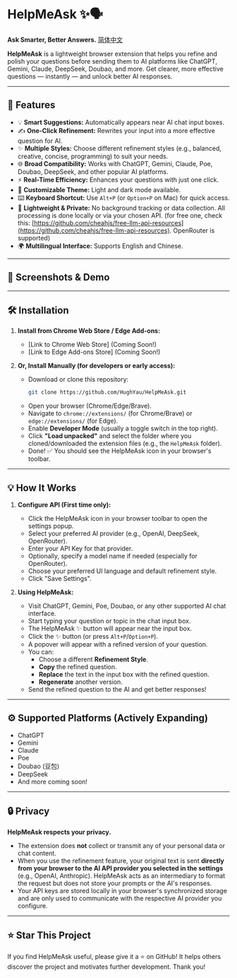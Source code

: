 # HelpMeAsk ✨🗣️

**Ask Smarter, Better Answers.**
[简体中文](./README_zh.md)

**HelpMeAsk** is a lightweight browser extension that helps you refine and polish your questions before sending them to AI platforms like ChatGPT, Gemini, Claude, DeepSeek, Doubao, and more. Get clearer, more effective questions — instantly — and unlock better AI responses.

---

## 🚀 Features

- 💡 **Smart Suggestions:** Automatically appears near AI chat input boxes.
- ✍️ **One-Click Refinement:** Rewrites your input into a more effective question for AI.
- ✨ **Multiple Styles:** Choose different refinement styles (e.g., balanced, creative, concise, programming) to suit your needs.
- 🌐 **Broad Compatibility:** Works with ChatGPT, Gemini, Claude, Poe, Doubao, DeepSeek, and other popular AI platforms.
- ⚡ **Real-Time Efficiency:** Enhances your questions with just one click.
- 🎨 **Customizable Theme:** Light and dark mode available.
- ⌨️ **Keyboard Shortcut:** Use `Alt+P` (or `Option+P` on Mac) for quick access.
- 🧩 **Lightweight & Private:** No background tracking or data collection. All processing is done locally or via your chosen API. (for free one, check this: [https://github.com/cheahjs/free-llm-api-resources](https://github.com/cheahjs/free-llm-api-resources). OpenRouter is supported)
- 🌍 **Multilingual Interface:** Supports English and Chinese.

---

## 📸 Screenshots & Demo

---

## 🛠 Installation

1.  **Install from Chrome Web Store / Edge Add-ons:**
    * [Link to Chrome Web Store] (Coming Soon!)
    * [Link to Edge Add-ons Store] (Coming Soon!)

2.  **Or, Install Manually (for developers or early access):**
    * Download or clone this repository:
        ```bash
        git clone https://github.com/HughYau/HelpMeAsk.git
        ```
    * Open your browser (Chrome/Edge/Brave).
    * Navigate to `chrome://extensions/` (for Chrome/Brave) or `edge://extensions/` (for Edge).
    * Enable **Developer Mode** (usually a toggle switch in the top right).
    * Click **"Load unpacked"** and select the folder where you cloned/downloaded the extension files (e.g., the `HelpMeAsk` folder).
    * Done! ✅ You should see the HelpMeAsk icon in your browser's toolbar.

---

## 💡 How It Works

1.  **Configure API (First time only):**
    * Click the HelpMeAsk icon in your browser toolbar to open the settings popup.
    * Select your preferred AI provider (e.g., OpenAI, DeepSeek, OpenRouter).
    * Enter your API Key for that provider.
    * Optionally, specify a model name if needed (especially for OpenRouter).
    * Choose your preferred UI language and default refinement style.
    * Click "Save Settings".

2.  **Using HelpMeAsk:**
    * Visit ChatGPT, Gemini, Poe, Doubao, or any other supported AI chat interface.
    * Start typing your question or topic in the chat input box.
    * The HelpMeAsk ✨ button will appear near the input box.
    * Click the ✨ button (or press `Alt+P`/`Option+P`).
    * A popover will appear with a refined version of your question.
    * You can:
        * Choose a different **Refinement Style**.
        * **Copy** the refined question.
        * **Replace** the text in the input box with the refined question.
        * **Regenerate** another version.
    * Send the refined question to the AI and get better responses!

---

## ⚙️ Supported Platforms (Actively Expanding)

* ChatGPT
* Gemini
* Claude
* Poe
* Doubao (豆包)
* DeepSeek
* And more coming soon!

---

## 🔒 Privacy

**HelpMeAsk respects your privacy.**

* The extension does **not** collect or transmit any of your personal data or chat content.
* When you use the refinement feature, your original text is sent **directly from your browser to the AI API provider you selected in the settings** (e.g., OpenAI, Anthropic). HelpMeAsk acts as an intermediary to format the request but does not store your prompts or the AI's responses.
* Your API keys are stored locally in your browser's synchronized storage and are only used to communicate with the respective AI provider you configure.

---

## ⭐️ Star This Project

If you find HelpMeAsk useful, please give it a ⭐️ on GitHub! It helps others discover the project and motivates further development. Thank you!
